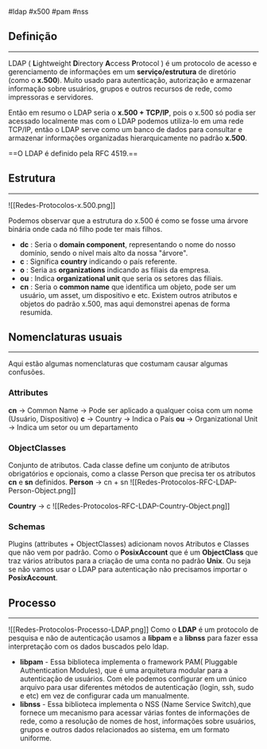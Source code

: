 #ldap #x500 #pam #nss
## Definição
---
LDAP ( **L**ightweight **D**irectory **A**ccess **P**rotocol ) é um protocolo de acesso e gerenciamento de informações em um **serviço/estrutura** de diretório (como o **x.500**). Muito usado para autenticação, autorização e armazenar informação sobre usuários, grupos e outros recursos de rede, como impressoras e servidores.

Então em resumo o LDAP seria o **x.500 + TCP/IP**, pois o x.500 só podia ser acessado localmente mas com o LDAP podemos utiliza-lo em uma rede TCP/IP, então o LDAP serve como um banco de dados para consultar e armazenar informações organizadas hierarquicamente no padrão **x.500**.

==O LDAP é definido pela RFC 4519.==

## Estrutura
---
![[Redes-Protocolos-x.500.png]]

Podemos observar que a estrutura do x.500 é como se fosse uma árvore binária onde cada nó filho pode ter mais filhos.
- **dc** : Seria o **domain component**, representando o nome do nosso domínio, sendo o nível mais alto da nossa "árvore".
- **c** : Significa **country** indicando o país referente.
- **o** : Seria as **organizations** indicando as filiais da empresa.
- **ou** : Indica **organizational unit** que seria os setores das filiais.
- **cn** : Seria o **common name** que identifica um objeto, pode ser um usuário, um asset, um dispositivo e etc.
Existem outros atributos e objetos do padrão x.500, mas aqui demonstrei apenas de forma resumida.

## Nomenclaturas usuais
---
Aqui estão algumas nomenclaturas que costumam causar algumas confusões.
### Attributes
**cn** -> Common Name -> Pode ser aplicado a qualquer coisa com um nome (Usuário, Dispositivo)
**c** -> Country -> Indica o País
**ou** -> Organizational Unit -> Indica um setor ou um departamento
### ObjectClasses
Conjunto de atributos. Cada classe define um conjunto de atributos obrigatórios e opcionais, como a classe Person que precisa ter os atributos **cn** e **sn** definidos.
**Person** -> cn + sn
![[Redes-Protocolos-RFC-LDAP-Person-Object.png]]

**Country** -> c
![[Redes-Protocolos-RFC-LDAP-Country-Object.png]]
### Schemas
Plugins (attributes + ObjectClasses) adicionam novos Atributos e Classes que não vem por padrão.
Como o **PosixAccount** que é um **ObjectClass** que traz vários atributos para a criação de uma conta no padrão **Unix**. Ou seja se não vamos usar o LDAP para autenticação não precisamos importar o **PosixAccount**.

## Processo
---
![[Redes-Protocolos-Processo-LDAP.png]]
Como o **LDAP** é um protocolo de pesquisa e não de autenticação usamos a **libpam** e a **libnss** para fazer essa interpretação com os dados buscados pelo ldap. 
- **libpam** - Essa biblioteca implementa o framework PAM( Pluggable Authentication Modules), que é uma arquitetura modular para a autenticação de usuários. Com ele podemos configurar em um único arquivo para usar diferentes métodos de autenticação (login, ssh, sudo e etc) em vez de configurar cada um manualmente.
- **libnss** - Essa biblioteca implementa o NSS (Name Service Switch),que fornece um mecanismo para acessar várias fontes de informações de rede, como a resolução de nomes de host, informações sobre usuários, grupos e outros dados relacionados ao sistema, em um formato uniforme.

